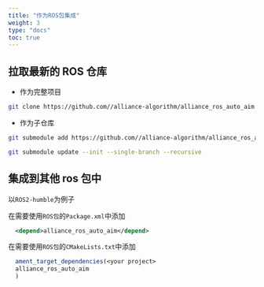 ```yaml
---
title: "作为ROS包集成"
weight: 3
type: "docs"
toc: true
---
```


## 拉取最新的 ROS 仓库

- 作为完整项目

```sh
git clone https://github.com//alliance-algorithm/alliance_ros_auto_aim -b ros2-$ROS_DISTRO --single-branch --recursive {/path/to/ws/pkgs}
```

- 作为子仓库

```sh
git submodule add https://github.com//alliance-algorithm/alliance_ros_auto_aim -b ros2-$ROS_DISTRO {/path/to/ws/pkgs}
```

```sh
git submodule update --init --single-branch --recursive
```

## 集成到其他 ros 包中

以`ROS2-humble`为例子

在需要使用`ROS包`的`Package.xml`中添加

```xml
  <depend>alliance_ros_auto_aim</depend>
```

在需要使用`ROS包`的`CMakeLists.txt`中添加

```CMake
  ament_target_dependencies(<your project>
  alliance_ros_auto_aim
  )
```

